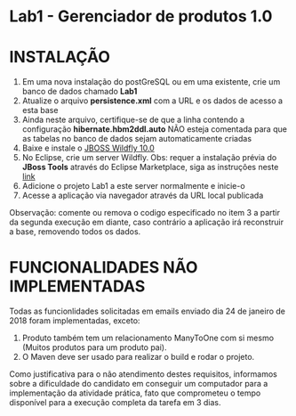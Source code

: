 
Lab1 - Gerenciador de produtos 1.0
==================================

# INSTALAÇÃO
1. Em uma nova instalação do postGreSQL ou em uma existente, crie um banco de dados chamado **Lab1**
2. Atualize o arquivo **persistence.xml** com a URL e os dados de acesso a esta base
3. Ainda neste arquivo, certifique-se de que a linha contendo a configuração **hibernate.hbm2ddl.auto** NÃO esteja comentada para que as tabelas no banco de dados sejam automaticamente criadas
4. Baixe e instale o [JBOSS Wildfly 10.0](http://wildfly.org/downloads/)
5. No Eclipse, crie um server Wildfly. Obs: requer a instalação prévia do **JBoss Tools** através do Eclipse Marketplace, siga as instruções neste [link](http://www.planetofbits.com/eclipse/how-to-install-wildfly-in-eclipse/)
6. Adicione o projeto Lab1 a este server normalmente e inicie-o
7. Acesse a aplicação via navegador através da URL local publicada

Observação: comente ou remova o codigo especificado no item 3 a partir da segunda execução em diante, caso contrário a aplicação irá reconstruir a base, removendo todos os dados.

# FUNCIONALIDADES NÃO IMPLEMENTADAS
Todas as funcionlidades solicitadas em emails enviado dia 24 de janeiro de 2018 foram implementadas, exceto:
1. Produto também tem um relacionamento ManyToOne com si mesmo (Muitos produtos para um produto pai).
2. O Maven deve ser usado para realizar o build e rodar o projeto.

Como justificativa para o não atendimento destes requisitos, informamos sobre a dificuldade do candidato em conseguir um computador para a implementação da atividade prática, fato que comprometeu o tempo disponível para a execução completa da tarefa em 3 dias.
